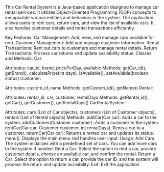 This Car Rental System is a Java-based application designed to manage car rental services. It utilizes Object-Oriented Programming (OOP) concepts to encapsulate various entities and behaviors in the system. The application allows users to rent cars, return cars, and view the list of available cars. It also handles customer details and rental transactions efficiently.

Key Features:
Car Management: Add, view, and manage cars available for rent.
Customer Management: Add and manage customer information.
Rental Transactions: Rent out cars to customers and manage rental details.
Return Transactions: Process car returns and update availability status.
Classes and Methods:
Car:

Attributes: car_id, brand, pricePerDay, available
Methods: getCar_id(), getBrand(), calculatePrice(int days), isAvailable(), setAvailable(boolean status)
Customer:

Attributes: custom_id, name
Methods: getCustom_id(), getName()
Rental:

Attributes: rental_id, car, customer, rentalDays
Methods: getRental_id(), getCar(), getCustomer(), getRentalDays()
CarRentalSystem:

Attributes: cars (List of Car objects), customers (List of Customer objects), rentals (List of Rental objects)
Methods:
addCar(Car car): Adds a car to the system.
addCustomer(Customer customer): Adds a customer to the system.
rentCar(Car car, Customer customer, int rentalDays): Rents a car to a customer.
returnCar(Car car): Returns a rented car and updates its status.
menu(): Displays the main menu and handles user input.
Usage:
Add Cars: The system initializes with a predefined set of cars. You can add more cars to the system if needed.
Rent a Car: Select the option to rent a car, provide customer details, choose an available car, and confirm the rental.
Return a Car: Select the option to return a car, provide the car ID, and the system will process the return and update availability.
Exit: Exit the application
